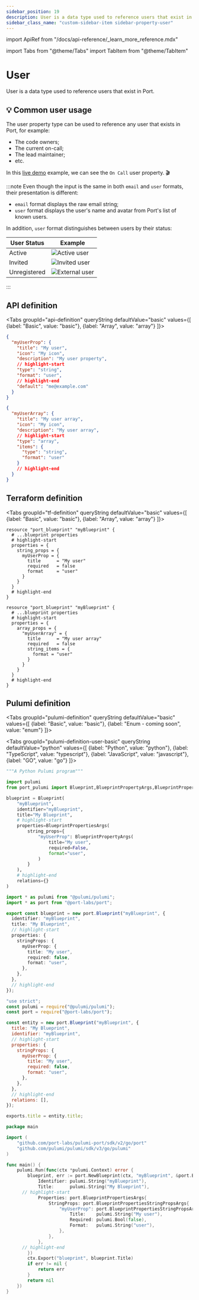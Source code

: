 ```yaml
---
sidebar_position: 19
description: User is a data type used to reference users that exist in Port
sidebar_class_name: "custom-sidebar-item sidebar-property-user"
---
```


import ApiRef from "/docs/api-reference/\_learn_more_reference.mdx"

import Tabs from "@theme/Tabs"
import TabItem from "@theme/TabItem"

# User

User is a data type used to reference users that exist in Port.

## 💡 Common user usage

The user property type can be used to reference any user that exists in Port, for example:

- The code owners;
- The current on-call;
- The lead maintainer;
- etc.

In this [live demo](https://demo.getport.io/service_catalog) example, we can see the `On Call` user property. 🎬

:::note
Even though the input is the same in both `email` and `user` formats, their presentation is different:

- `email` format displays the raw email string;
- `user` format displays the user's name and avatar from Port's list of known users.

In addition, `user` format distinguishes between users by their status:

| User Status  | Example                                                                                 |
| ------------ | --------------------------------------------------------------------------------------- |
| Active       | ![Active user](/img/software-catalog/blueprint/activeUser.png)     |
| Invited      | ![Invited user](/img/software-catalog/blueprint/invitedUser.png)   |
| Unregistered | ![External user](/img/software-catalog/blueprint/externalUser.png) |

:::

## API definition

<Tabs groupId="api-definition" queryString defaultValue="basic" values={[
{label: "Basic", value: "basic"},
{label: "Array", value: "array"}
]}>

<TabItem value="basic">

```json showLineNumbers
{
  "myUserProp": {
    "title": "My user",
    "icon": "My icon",
    "description": "My user property",
    // highlight-start
    "type": "string",
    "format": "user",
    // highlight-end
    "default": "me@example.com"
  }
}
```

</TabItem>
<TabItem value="array">

```json showLineNumbers
{
  "myUserArray": {
    "title": "My user array",
    "icon": "My icon",
    "description": "My user array",
    // highlight-start
    "type": "array",
    "items": {
      "type": "string",
      "format": "user"
    }
    // highlight-end
  }
}
```

</TabItem>
</Tabs>

<ApiRef />

## Terraform definition

<Tabs groupId="tf-definition" queryString defaultValue="basic" values={[
{label: "Basic", value: "basic"},
{label: "Array", value: "array"}
]}>

<TabItem value="basic">

```hcl showLineNumbers
resource "port_blueprint" "myBlueprint" {
  # ...blueprint properties
  # highlight-start
  properties = {
    string_props = {
      myUserProp = {
        title      = "My user"
        required   = false
        format     = "user"
      }
    }
  }
  # highlight-end
}
```

</TabItem>
<TabItem value="array">

```hcl showLineNumbers
resource "port_blueprint" "myBlueprint" {
  # ...blueprint properties
  # highlight-start
  properties = {
    array_props = {
      "myUserArray" = {
        title      = "My user array"
        required   = false
        string_items = {
          format = "user"
        }
      }
    }
  }
  # highlight-end
}
```

</TabItem>

</Tabs>

## Pulumi definition

<Tabs groupId="pulumi-definition" queryString defaultValue="basic" values={[
{label: "Basic", value: "basic"},
{label: "Enum - coming soon", value: "enum"}
]}>

<TabItem value="basic">

<Tabs groupId="pulumi-definition-user-basic" queryString defaultValue="python" values={[
{label: "Python", value: "python"},
{label: "TypeScript", value: "typescript"},
{label: "JavaScript", value: "javascript"},
{label: "GO", value: "go"}
]}>

<TabItem value="python">

```python showLineNumbers
"""A Python Pulumi program"""

import pulumi
from port_pulumi import Blueprint,BlueprintPropertyArgs,BlueprintPropertiesArgs

blueprint = Blueprint(
    "myBlueprint",
    identifier="myBlueprint",
    title="My Blueprint",
    # highlight-start
    properties=BlueprintPropertiesArgs(
        string_props={
            "myUserProp": BlueprintPropertyArgs(
                title="My user",
                required=False,
                format="user",
            )
        }
    ),
    # highlight-end
    relations={}
)
```

</TabItem>

<TabItem value="typescript">

```typescript showLineNumbers
import * as pulumi from "@pulumi/pulumi";
import * as port from "@port-labs/port";

export const blueprint = new port.Blueprint("myBlueprint", {
  identifier: "myBlueprint",
  title: "My Blueprint",
  // highlight-start
  properties: {
    stringProps: {
      myUserProp: {
        title: "My user",
        required: false,
        format: "user",
      },
    },
  },
  // highlight-end
});
```

</TabItem>

<TabItem value="javascript">

```javascript showLineNumbers
"use strict";
const pulumi = require("@pulumi/pulumi");
const port = require("@port-labs/port");

const entity = new port.Blueprint("myBlueprint", {
  title: "My Blueprint",
  identifier: "myBlueprint",
  // highlight-start
  properties: {
    stringProps: {
      myUserProp: {
        title: "My user",
        required: false,
        format: "user",
      },
    },
  },
  // highlight-end
  relations: [],
});

exports.title = entity.title;
```

</TabItem>
<TabItem value="go">

```go showLineNumbers
package main

import (
	"github.com/port-labs/pulumi-port/sdk/v2/go/port"
	"github.com/pulumi/pulumi/sdk/v3/go/pulumi"
)

func main() {
	pulumi.Run(func(ctx *pulumi.Context) error {
		blueprint, err := port.NewBlueprint(ctx, "myBlueprint", &port.BlueprintArgs{
			Identifier: pulumi.String("myBlueprint"),
			Title:      pulumi.String("My Blueprint"),
      // highlight-start
			Properties: port.BlueprintPropertiesArgs{
				StringProps: port.BlueprintPropertiesStringPropsArgs{
                    "myUserProp": port.BlueprintPropertiesStringPropsArgs{
                        Title:    pulumi.String("My user"),
                        Required: pulumi.Bool(false),
                        Format:   pulumi.String("user"),
                    },
                },
			},
      // highlight-end
		})
		ctx.Export("blueprint", blueprint.Title)
		if err != nil {
			return err
		}
		return nil
	})
}
```

</TabItem>

</Tabs>

</TabItem>
</Tabs>
